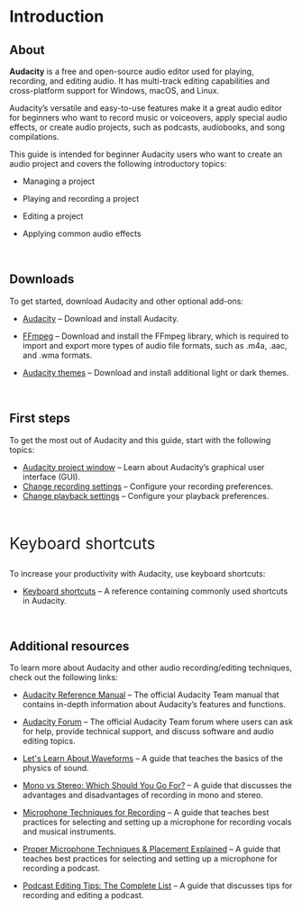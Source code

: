 # Introduction

## About

**Audacity** is a free and open-source audio editor used for playing, recording, and editing audio. It has multi-track editing capabilities and cross-platform support for Windows, macOS, and Linux. 

Audacity’s versatile and easy-to-use features make it a great audio editor for beginners who want to record music or voiceovers, apply special audio effects, or create audio projects, such as podcasts, audiobooks, and song compilations.

This guide is intended for beginner Audacity users who want to create an audio project and covers the following introductory topics:

- Managing a project 
  
- Playing and recording a project 
 
- Editing a project 
  
- Applying common audio effects 

<br/>

## Downloads

To get started, download Audacity and other optional add-ons:

- <a href="https://www.audacityteam.org/download" target="_blank">Audacity</a> – Download and install Audacity.

- <a href="https://manual.audacityteam.org/man/faq_installing_the_ffmpeg_import_export_library.html" target="_blank">FFmpeg</a> – Download and install the FFmpeg library, which is required to import and export more types of audio file formats, such as .m4a, .aac, and .wma formats.

- <a href="https://visoart.github.io/audacity-themes" target="_blank">Audacity themes</a> – Download and install additional light or dark themes.  


<br/>

## First steps

To get the most out of Audacity and this guide, start with the following topics:

- <a href="/audacity-project-window">Audacity project window</a> – Learn about Audacity’s graphical user interface (GUI). 
- <a href="/playing-and-recording-a-project/change-recording-settings">Change recording settings</a> – Configure your recording preferences.
- <a href="/playing-and-recording-a-project/change-playback-settings">Change playback settings</a> – Configure your playback preferences.

<br/>

<p style ="font-size: 21pt; font-size: 21pt;">Keyboard shortcuts</p>

To increase your productivity with Audacity, use keyboard shortcuts:

- <a href="/keyboard-shortcuts">Keyboard shortcuts</a> – A reference containing commonly used shortcuts in Audacity.

<br/>

## Additional resources

To learn more about Audacity and other audio recording/editing techniques, check out the following links:

- <a href="https://manual.audacityteam.org" target="_blank">Audacity Reference Manual</a> – The official Audacity Team manual that contains in-depth information about Audacity’s features and functions.
 
- <a href="https://forum.audacityteam.org" target="_blank">Audacity Forum</a> – The official Audacity Team forum where users can ask for help, provide technical support, and discuss software and audio editing topics.
 
- <a href="https://pudding.cool/2018/02/waveforms" target="_blank">Let's Learn About Waveforms</a> – A guide that teaches the basics of the physics of sound.

- <a href="https://www.headphonesty.com/2022/01/what-is-the-difference-between-mono-and-stereo/" target="_blank">Mono vs Stereo: Which Should You Go For?</a> – A guide that discusses the advantages and disadvantages  of recording in mono and stereo.

- <a href="https://pubs.shure.com/guide/Microphone-Techniques-for-Recording" target="_blank">Microphone Techniques for Recording</a> – A guide that teaches best practices for selecting and setting up a microphone for recording vocals and musical instruments.

- <a href="https://lowerstreet.co/blog/microphone-techniques" target="_blank">Proper Microphone Techniques & Placement Explained</a> – A guide that teaches best practices for selecting and setting up a microphone for recording a podcast.

- <a href="https://podcastrocket.net/podcast-editing-tips" target="_blank">Podcast Editing Tips: The Complete List</a> – A guide that discusses tips for recording and editing a podcast.

<br/>